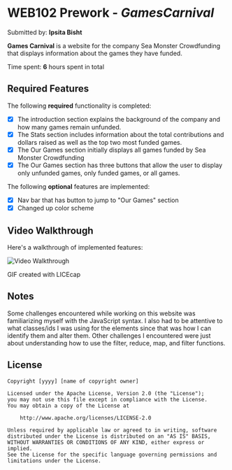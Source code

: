 # WEB102 Prework - *GamesCarnival*

Submitted by: **Ipsita Bisht**

**Games Carnival** is a website for the company Sea Monster Crowdfunding that displays information about the games they have funded.

Time spent: **6** hours spent in total

## Required Features

The following **required** functionality is completed:

* [x] The introduction section explains the background of the company and how many games remain unfunded.
* [x] The Stats section includes information about the total contributions and dollars raised as well as the top two most funded games.
* [x] The Our Games section initially displays all games funded by Sea Monster Crowdfunding
* [x] The Our Games section has three buttons that allow the user to display only unfunded games, only funded games, or all games.

The following **optional** features are implemented:

* [x] Nav bar that has button to jump to "Our Games" section
* [x] Changed up color scheme 

## Video Walkthrough

Here's a walkthrough of implemented features:
<!-- <a href="https://imgur.com/gRcmTbC"><img src="https://i.imgur.com/gRcmTbC.gif" title="source: imgur.com" /></a> -->
<img src='https://i.imgur.com/gRcmTbC.gif' title='Video Walkthrough' width='' alt='Video Walkthrough' />

<!-- Replace this with whatever GIF tool you used! -->
GIF created with LICEcap
<!-- Recommended tools:
[Kap](https://getkap.co/) for macOS
[ScreenToGif](https://www.screentogif.com/) for Windows
[peek](https://github.com/phw/peek) for Linux. -->

## Notes

Some challenges encountered while working on this website was familiarizing myself with the JavaScript syntax. I also had to be attentive to what classes/ids I was using for the elements since that was how I can identify them and alter them. Other challenges I encountered were just about understanding how to use the filter, reduce, map, and filter functions.

## License

    Copyright [yyyy] [name of copyright owner]

    Licensed under the Apache License, Version 2.0 (the "License");
    you may not use this file except in compliance with the License.
    You may obtain a copy of the License at

        http://www.apache.org/licenses/LICENSE-2.0

    Unless required by applicable law or agreed to in writing, software
    distributed under the License is distributed on an "AS IS" BASIS,
    WITHOUT WARRANTIES OR CONDITIONS OF ANY KIND, either express or implied.
    See the License for the specific language governing permissions and
    limitations under the License.
